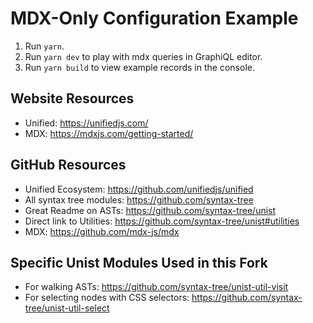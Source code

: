 # MDX-Only Configuration Example

1. Run `yarn`.
2. Run `yarn dev` to play with mdx queries in GraphiQL editor.
3. Run `yarn build` to view example records in the console.

## Website Resources

- Unified: https://unifiedjs.com/
- MDX: https://mdxjs.com/getting-started/

## GitHub Resources

- Unified Ecosystem: https://github.com/unifiedjs/unified
- All syntax tree modules: https://github.com/syntax-tree
- Great Readme on ASTs: https://github.com/syntax-tree/unist
- Direct link to Utilities: https://github.com/syntax-tree/unist#utilities
- MDX: https://github.com/mdx-js/mdx

## Specific Unist Modules Used in this Fork

- For walking ASTs: https://github.com/syntax-tree/unist-util-visit
- For selecting nodes with CSS selectors: https://github.com/syntax-tree/unist-util-select
